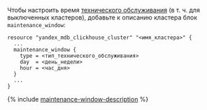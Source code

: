 Чтобы настроить время [технического обслуживания](../../../../managed-clickhouse/concepts/maintenance.md) (в т. ч. для выключенных кластеров), добавьте к описанию кластера блок `maintenance_window`:

```hcl
resource "yandex_mdb_clickhouse_cluster" "<имя_кластера>" {
  ...
  maintenance_window {
    type = <тип_технического_обслуживания>
    day  = <день_недели>
    hour = <час_дня>
  }
  ...
}
```

{% include [maintenance-window-description](../../terraform/maintenance-window-description.md) %}
